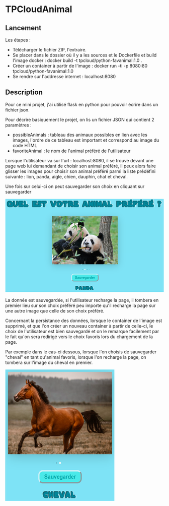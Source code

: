# TPCloudAnimal

## Lancement

Les étapes : 
- Télécharger le fichier ZIP, l'extraire.
- Se placer dans le dossier où il y a les sources et le Dockerfile et build l'image docker : docker build -t tpcloud/python-favanimal:1.0 .
- Créer un container à partir de l'image : docker run -ti -p 8080:80 tpcloud/python-favanimal:1.0
- Se rendre sur l'addresse internet : localhost:8080


## Description

Pour ce mini projet, j'ai utilisé flask en python pour pouvoir écrire dans un fichier json.

Pour décrire basiquement le projet, on lis un fichier JSON qui contient 2 paramètres : 
- possibleAnimals : tableau des animaux possibles en lien avec les images, l'ordre de ce tableau est 
important et correspond au image du code HTML
- favoriteAnimal : le nom de l'animal préféré de l'utilisateur

Lorsque l'utilisateur va sur l'url : localhost:8080, il se trouve devant une page web
lui demandant de choisir son animal préféré, il peux alors faire glisser les images pour choisir son
animal préféré parmi la liste prédéfini suivante : lion, panda, aigle, chien, dauphin, chat et cheval.

Une fois sur celui-ci on peut sauvegarder son choix en cliquant sur sauvegarder

![Screenshot](images/depart.png)

La donnée est sauvegardée, si l'utilisateur recharge la page, il tombera en premier lieu sur son choix préféré
peu importe qu'il recharge la page sur une autre image que celle de son choix préféré.

Concernant la persistance des données, lorsque le container de l'image est supprimé, et que l'on
créer un nouveau container à partir de celle-ci, le choix de l'utilisateur est bien sauvegardé et on le 
remarque facilement par le fait qu'on sera redirigé vers le choix favoris lors du chargement de la page.


Par exemple dans le cas-ci dessous, lorsque l'on choisis de sauvegarder "cheval" en tant qu'animal favoris, lorsque l'on recharge la page, on tombera sur l'image du cheval en premier.

![Screenshot](images/cheval.png)
